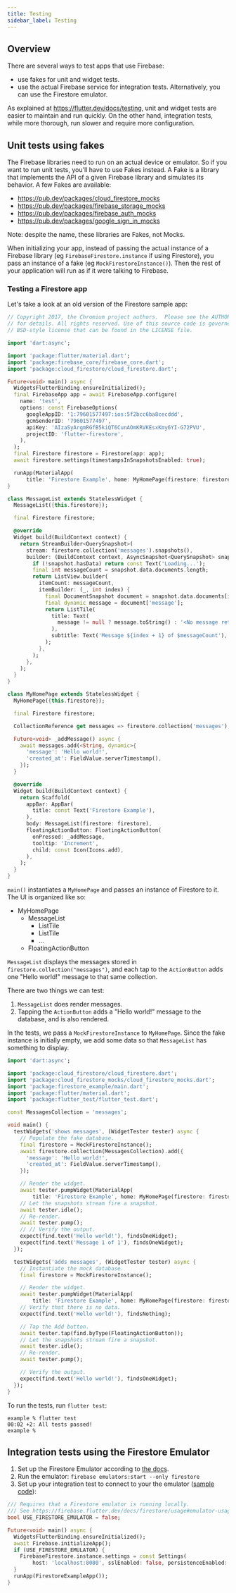 ```yaml
---
title: Testing
sidebar_label: Testing
---
```


## Overview

There are several ways to test apps that use Firebase:

- use fakes for unit and widget tests.
- use the actual Firebase service for integration tests. Alternatively, you can use the Firestore emulator.

As explained at https://flutter.dev/docs/testing, unit and widget tests are easier to maintain and run quickly. On the other hand, integration tests, while more thorough, run slower and require more configuration.

## Unit tests using fakes

The Firebase libraries need to run on an actual device or emulator. So if you want to run unit tests, you'll have to use Fakes instead. A Fake is a library that implements the API of a given Firebase library and simulates its behavior. A few Fakes are available:

- https://pub.dev/packages/cloud_firestore_mocks
- https://pub.dev/packages/firebase_storage_mocks
- https://pub.dev/packages/firebase_auth_mocks
- https://pub.dev/packages/google_sign_in_mocks

Note: despite the name, these libraries are Fakes, not Mocks.

When initializing your app, instead of passing the actual instance of a Firebase library (eg `FirebaseFirestore.instance` if using Firestore), you pass an instance of a fake (eg `MockFirestoreInstance()`). Then the rest of your application will run as if it were talking to Firebase.

### Testing a Firestore app

Let's take a look at an old version of the Firestore sample app:

```dart
// Copyright 2017, the Chromium project authors.  Please see the AUTHORS file
// for details. All rights reserved. Use of this source code is governed by a
// BSD-style license that can be found in the LICENSE file.

import 'dart:async';

import 'package:flutter/material.dart';
import 'package:firebase_core/firebase_core.dart';
import 'package:cloud_firestore/cloud_firestore.dart';

Future<void> main() async {
  WidgetsFlutterBinding.ensureInitialized();
  final FirebaseApp app = await FirebaseApp.configure(
    name: 'test',
    options: const FirebaseOptions(
      googleAppID: '1:79601577497:ios:5f2bcc6ba8cecddd',
      gcmSenderID: '79601577497',
      apiKey: 'AIzaSyArgmRGfB5kiQT6CunAOmKRVKEsxKmy6YI-G72PVU',
      projectID: 'flutter-firestore',
    ),
  );
  final Firestore firestore = Firestore(app: app);
  await firestore.settings(timestampsInSnapshotsEnabled: true);

  runApp(MaterialApp(
      title: 'Firestore Example', home: MyHomePage(firestore: firestore)));
}

class MessageList extends StatelessWidget {
  MessageList({this.firestore});

  final Firestore firestore;

  @override
  Widget build(BuildContext context) {
    return StreamBuilder<QuerySnapshot>(
      stream: firestore.collection('messages').snapshots(),
      builder: (BuildContext context, AsyncSnapshot<QuerySnapshot> snapshot) {
        if (!snapshot.hasData) return const Text('Loading...');
        final int messageCount = snapshot.data.documents.length;
        return ListView.builder(
          itemCount: messageCount,
          itemBuilder: (_, int index) {
            final DocumentSnapshot document = snapshot.data.documents[index];
            final dynamic message = document['message'];
            return ListTile(
              title: Text(
                message != null ? message.toString() : '<No message retrieved>',
              ),
              subtitle: Text('Message ${index + 1} of $messageCount'),
            );
          },
        );
      },
    );
  }
}

class MyHomePage extends StatelessWidget {
  MyHomePage({this.firestore});

  final Firestore firestore;

  CollectionReference get messages => firestore.collection('messages');

  Future<void> _addMessage() async {
    await messages.add(<String, dynamic>{
      'message': 'Hello world!',
      'created_at': FieldValue.serverTimestamp(),
    });
  }

  @override
  Widget build(BuildContext context) {
    return Scaffold(
      appBar: AppBar(
        title: const Text('Firestore Example'),
      ),
      body: MessageList(firestore: firestore),
      floatingActionButton: FloatingActionButton(
        onPressed: _addMessage,
        tooltip: 'Increment',
        child: const Icon(Icons.add),
      ),
    );
  }
}
```

`main()` instantiates a `MyHomePage` and passes an instance of Firestore to it. The UI is organized like so:

* MyHomePage
  * MessageList
    * ListTile
    * ListTile
    *  ...
  * FloatingActionButton

`MessageList` displays the messages stored in `firestore.collection("messages")`, and each tap to the `ActionButton` adds one "Hello world!" message to that same collection.

There are two things we can test:

1. `MessageList` does render messages.
1. Tapping the `ActionButton` adds a "Hello world!" message to the database, and is also rendered.

In the tests, we pass a `MockFirestoreInstance` to `MyHomePage`. Since the fake instance is initially empty, we add some data so that `MessageList` has something to display.

```dart
import 'dart:async';

import 'package:cloud_firestore/cloud_firestore.dart';
import 'package:cloud_firestore_mocks/cloud_firestore_mocks.dart';
import 'package:firestore_example/main.dart';
import 'package:flutter/material.dart';
import 'package:flutter_test/flutter_test.dart';

const MessagesCollection = 'messages';

void main() {
  testWidgets('shows messages', (WidgetTester tester) async {
    // Populate the fake database.
    final firestore = MockFirestoreInstance();
    await firestore.collection(MessagesCollection).add({
      'message': 'Hello world!',
      'created_at': FieldValue.serverTimestamp(),
    });

    // Render the widget.
    await tester.pumpWidget(MaterialApp(
        title: 'Firestore Example', home: MyHomePage(firestore: firestore)));
    // Let the snapshots stream fire a snapshot.
    await tester.idle();
    // Re-render.
    await tester.pump();
    // // Verify the output.
    expect(find.text('Hello world!'), findsOneWidget);
    expect(find.text('Message 1 of 1'), findsOneWidget);
  });

  testWidgets('adds messages', (WidgetTester tester) async {
    // Instantiate the mock database.
    final firestore = MockFirestoreInstance();

    // Render the widget.
    await tester.pumpWidget(MaterialApp(
        title: 'Firestore Example', home: MyHomePage(firestore: firestore)));
    // Verify that there is no data.
    expect(find.text('Hello world!'), findsNothing);

    // Tap the Add button.
    await tester.tap(find.byType(FloatingActionButton));
    // Let the snapshots stream fire a snapshot.
    await tester.idle();
    // Re-render.
    await tester.pump();

    // Verify the output.
    expect(find.text('Hello world!'), findsOneWidget);
  });
}
```

To run the tests, run `flutter test`:

```
example % flutter test 
00:02 +2: All tests passed!                                                                                                    
example % 
```

## Integration tests using the Firestore Emulator

1. Set up the Firestore Emulator according to [the docs](https://firebase.google.com/docs/rules/emulator-setup).
1. Run the emulator: `firebase emulators:start --only firestore`
1. Set up your integration test to connect to your the emulator ([sample code](https://github.com/FirebaseExtended/flutterfire/blob/f8831a3e2728a471e49c1e60e79efa02827f6909/packages/cloud_firestore/cloud_firestore/example/lib/main.dart#L19)):

```dart
/// Requires that a Firestore emulator is running locally.
/// See https://firebase.flutter.dev/docs/firestore/usage#emulator-usage
bool USE_FIRESTORE_EMULATOR = false;

Future<void> main() async {
  WidgetsFlutterBinding.ensureInitialized();
  await Firebase.initializeApp();
  if (USE_FIRESTORE_EMULATOR) {
    FirebaseFirestore.instance.settings = const Settings(
        host: 'localhost:8080', sslEnabled: false, persistenceEnabled: false);
  }
  runApp(FirestoreExampleApp());
}
```
